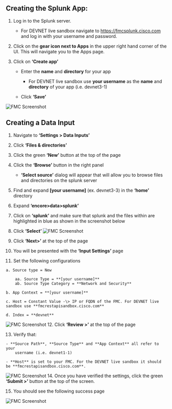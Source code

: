 ## Creating the Splunk App: ##

1.  Log in to the Splunk server.

    - For DEVNET live sandbox navigate to <https://fmcsplunk.cisco.com> and log in with your username and password.
2.  Click on the **gear icon next to Apps** in the upper right hand corner of
    the UI. This will navigate you to the Apps page.

3.  Click on **‘Create app’**

    - Enter the **name** and **directory** for your app

        * For DEVNET live sandbox use **your username** as the **name** and **directory** of your app (i.e. devnet3-1)

    - Click **‘Save’**

![FMC Screenshot](/posts/files/firepower-estreamer-splunk/assets/images/pic4.png)

## Creating a Data Input

1.  Navigate to **‘Settings \> Data Inputs’**

2.  Click **‘Files & directories’**

3.  Click the green **‘New’** button at the top of the page

4.  Click the **‘Browse’** button in the right panel

    - **‘Select source’** dialog will appear that will allow you to browse files and directories on the splunk server
5.  Find and expand **[your username]** (ex. devnet3-3) in the **‘home’**
    directory

6.  Expand **‘encore\>data\>splunk’**

7.  Click on **‘splunk’** and make sure that splunk and the files within are
    highlighted in blue as shown in the screenshot below

8.  Click **‘Select’**
![FMC Screenshot](/posts/files/firepower-estreamer-splunk/assets/images/pic5.png)
9.  Click **‘Next\>’** at the top of the page

10.  You will be presented with the **‘Input Settings’** page

11.  Set the following configurations

    a. Source type = New

        aa. Source Type = **[your username]**
        ab. Source Type Category = **Network and Security**

    b. App Context = **[your username]**

    c. Host = Constant Value -\> IP or FQDN of the FMC. For DEVNET live sandbox use **fmcrestapisandbox.cisco.com**  

    d. Index = **devnet**    
![FMC Screenshot](/posts/files/firepower-estreamer-splunk/assets/images/pic6.png)
12.  Click **‘Review \>’** at the top of the page

13.  Verify that:

    - **Source Path**, **Source Type** and **App Context** all refer to your
        username (i.e. devnet1-1)

    - **Host** is set to your FMC. For the DEVNET live sandbox it should be **fmcrestapisandbox.cisco.com**.
![FMC Screenshot](/posts/files/firepower-estreamer-splunk/assets/images/pic7.png)
14.  Once you have verified the settings, click the green **‘Submit \>’** button
    at the top of the screen.

15.  You should see the following success page

  ![FMC Screenshot](/posts/files/firepower-estreamer-splunk/assets/images/pic8.png)
